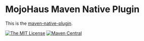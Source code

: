 # MojoHaus Maven Native Plugin

This is the [maven-native-plugin](https://www.mojohaus.org/maven-native/native-maven-plugin/).

[![The MIT License](https://img.shields.io/github/license/mojohaus/maven-native.svg?label=License)](https://opensource.org/licenses/MIT)
[![Maven Central](https://img.shields.io/maven-central/v/org.codehaus.mojo.natives/maven-native.svg?label=Maven%20Central)](http://search.maven.org/#search%7Cgav%7C1%7Cg%3A%22org.codehaus.mojo.natives%22%20AND%20a%3A%22maven-native%22)

